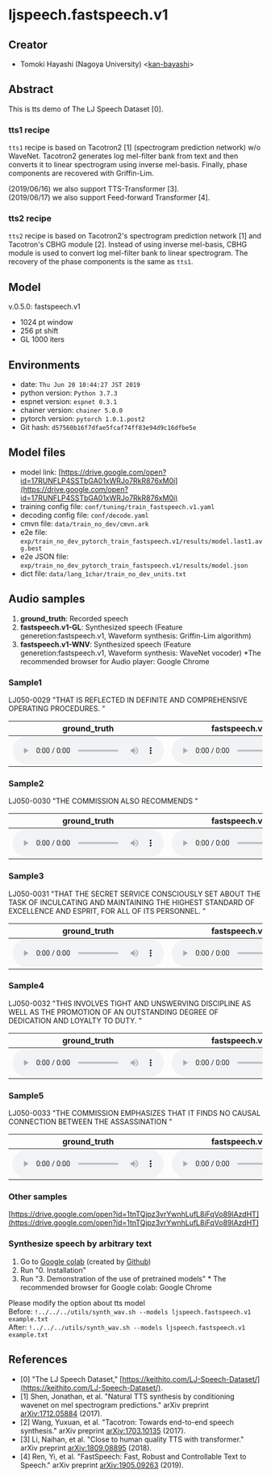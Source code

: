 # ljspeech.fastspeech.v1

## Creator

- Tomoki Hayashi (Nagoya University) <[kan-bayashi](https://github.com/kan-bayashi)>  

## Abstract

This is tts demo of The LJ Speech Dataset [0].

### tts1 recipe

`tts1` recipe is based on Tacotron2 [1] (spectrogram prediction network) w/o WaveNet.
Tacotron2 generates log mel-filter bank from text and then converts it to linear spectrogram using inverse mel-basis.
Finally, phase components are recovered with Griffin-Lim.

(2019/06/16) we also support TTS-Transformer [3].  
(2019/06/17) we also support Feed-forward Transformer [4].  

### tts2 recipe

`tts2` recipe is based on Tacotron2's spectrogram prediction network [1] and Tacotron's CBHG module [2].
Instead of using inverse mel-basis, CBHG module is used to convert log mel-filter bank to linear spectrogram.
The recovery of the phase components is the same as `tts1`.

## Model

v.0.5.0: fastspeech.v1   
- 1024 pt window   
- 256 pt shift   
- GL 1000 iters  

## Environments

- date: `Thu Jun 20 10:44:27 JST 2019`
- python version: `Python 3.7.3`
- espnet version: `espnet 0.3.1`
- chainer version: `chainer 5.0.0`
- pytorch version: `pytorch 1.0.1.post2`
- Git hash: `d57560b16f7dfae5fcaf74ff83e94d9c16dfbe5e`

## Model files

- model link: [https://drive.google.com/open?id=17RUNFLP4SSTbGA01xWRJo7RkR876xM0i](https://drive.google.com/open?id=17RUNFLP4SSTbGA01xWRJo7RkR876xM0i)
- training config file: `conf/tuning/train_fastspeech.v1.yaml`
- decoding config file: `conf/decode.yaml`
- cmvn file: `data/train_no_dev/cmvn.ark`
- e2e file: `exp/train_no_dev_pytorch_train_fastspeech.v1/results/model.last1.avg.best`
- e2e JSON file: `exp/train_no_dev_pytorch_train_fastspeech.v1/results/model.json`
- dict file: `data/lang_1char/train_no_dev_units.txt`

## Audio samples

1. **ground_truth**: Recorded speech
2. **fastspeech.v1-GL**: Synthesized speech (Feature generetion:fastspeech.v1, Waveform synthesis: Griffin-Lim algorithm)
3. **fastspeech.v1-WNV**: Synthesized speech (Feature generetion:fastspeech.v1, Waveform synthesis: WaveNet vocoder)
*The recommended browser for Audio player: Google Chrome

### Sample1  

LJ050-0029 "THAT IS REFLECTED IN DEFINITE AND COMPREHENSIVE OPERATING PROCEDURES. "

| **ground_truth** | **fastspeech.v1-GL** | **fastspeech.v1-WNV** |  
| --- | --- | --- |  
| <audio controls=""> <source src="../../../data/ljspeech/audio/ground_truth/LJ050-0029.wav"> </audio> | <audio controls=""> <source src="../../../data/ljspeech/audio/fastspeech.v1-GL/LJ050-0029.wav"> </audio> | <audio controls=""> <source src="../../../data/ljspeech/audio/fastspeech.v1-WNV_r9y9/LJ050-0029_gen.wav"> </audio> |  

### Sample2  

LJ050-0030 "THE COMMISSION ALSO RECOMMENDS "

| **ground_truth** | **fastspeech.v1-GL** | **fastspeech.v1-WNV** |  
| --- | --- | --- |  
| <audio controls=""> <source src="../../../data/ljspeech/audio/ground_truth/LJ050-0030.wav"> </audio> | <audio controls=""> <source src="../../../data/ljspeech/audio/fastspeech.v1-GL/LJ050-0030.wav"> </audio> | <audio controls=""> <source src="../../../data/ljspeech/audio/fastspeech.v1-WNV_r9y9/LJ050-0030_gen.wav"> </audio> |  

### Sample3  

LJ050-0031 "THAT THE SECRET SERVICE CONSCIOUSLY SET ABOUT THE TASK OF INCULCATING AND MAINTAINING THE HIGHEST STANDARD OF EXCELLENCE AND ESPRIT, FOR ALL OF ITS PERSONNEL. "

| **ground_truth** | **fastspeech.v1-GL** | **fastspeech.v1-WNV** |  
| --- | --- | --- |  
| <audio controls=""> <source src="../../../data/ljspeech/audio/ground_truth/LJ050-0031.wav"> </audio> | <audio controls=""> <source src="../../../data/ljspeech/audio/fastspeech.v1-GL/LJ050-0031.wav"> </audio> | <audio controls=""> <source src="../../../data/ljspeech/audio/fastspeech.v1-WNV_r9y9/LJ050-0031_gen.wav"> </audio> |  

### Sample4  

LJ050-0032 "THIS INVOLVES TIGHT AND UNSWERVING DISCIPLINE AS WELL AS THE PROMOTION OF AN OUTSTANDING DEGREE OF DEDICATION AND LOYALTY TO DUTY. "

| **ground_truth** | **fastspeech.v1-GL** | **fastspeech.v1-WNV** |  
| --- | --- | --- |  
| <audio controls=""> <source src="../../../data/ljspeech/audio/ground_truth/LJ050-0032.wav"> </audio> | <audio controls=""> <source src="../../../data/ljspeech/audio/fastspeech.v1-GL/LJ050-0032.wav"> </audio> | <audio controls=""> <source src="../../../data/ljspeech/audio/fastspeech.v1-WNV_r9y9/LJ050-0032_gen.wav"> </audio> |  

### Sample5  

LJ050-0033 "THE COMMISSION EMPHASIZES THAT IT FINDS NO CAUSAL CONNECTION BETWEEN THE ASSASSINATION "

| **ground_truth** | **fastspeech.v1-GL** | **fastspeech.v1-WNV** |  
| --- | --- | --- |  
| <audio controls=""> <source src="../../../data/ljspeech/audio/ground_truth/LJ050-0033.wav"> </audio> | <audio controls=""> <source src="../../../data/ljspeech/audio/fastspeech.v1-GL/LJ050-0033.wav"> </audio> | <audio controls=""> <source src="../../../data/ljspeech/audio/fastspeech.v1-WNV_r9y9/LJ050-0033_gen.wav"> </audio> |  

### Other samples

[https://drive.google.com/open?id=1tnTQjpz3vrYwnhLufL8iFqVo89lAzdHT](https://drive.google.com/open?id=1tnTQjpz3vrYwnhLufL8iFqVo89lAzdHT)


### Synthesize speech by arbitrary text 

1. Go to [Google colab][colab] (created by [Github][github])
2. Run "0. Installation"
3. Run "3. Demonstration of the use of pretrained models"
\* The recommended browser for Google colab: Google Chrome

Please modify the option about tts model  
Before: `!../../../utils/synth_wav.sh --models ljspeech.fastspeech.v1 example.txt`  
After:  `!../../../utils/synth_wav.sh --models ljspeech.fastspeech.v1 example.txt`  

[github]: https://github.com/espnet/interspeech2019-tutorial/blob/b87dca93f51da6a1d464a22e902912b64aabe466/notebooks/interspeech2019_tts/interspeech2019_tts.ipynb
[colab]: https://colab.research.google.com/github/espnet/interspeech2019-tutorial/blob/master/notebooks/interspeech2019_tts/interspeech2019_tts.ipynb

## References

- [0] "The LJ Speech Dataset," [https://keithito.com/LJ-Speech-Dataset/](https://keithito.com/LJ-Speech-Dataset/).
- [1] Shen, Jonathan, et al. "Natural TTS synthesis by conditioning wavenet on mel spectrogram predictions." arXiv preprint [arXiv:1712.05884](https://arxiv.org/abs/1712.05884) (2017).
- [2] Wang, Yuxuan, et al. "Tacotron: Towards end-to-end speech synthesis." arXiv preprint [arXiv:1703.10135](https://arxiv.org/abs/) (2017).
- [3] Li, Naihan, et al. "Close to human quality TTS with transformer." arXiv preprint [arXiv:1809.08895](https://arxiv.org/abs/1809.08895) (2018).
- [4] Ren, Yi, et al. "FastSpeech: Fast, Robust and Controllable Text to Speech." arXiv preprint [arXiv:1905.09263](https://arxiv.org/abs/1905.09263) (2019).

